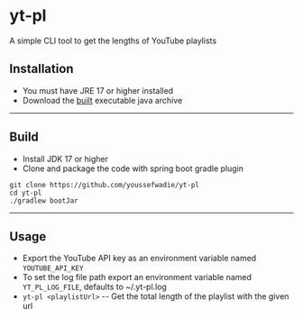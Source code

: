 # yt-pl

A simple CLI tool to get the lengths of YouTube playlists

## Installation

* You must have JRE 17 or higher installed
* Download the [built](https://github.com/youssefwadie/yt-pl/releases) executable java archive

---

## Build
* Install JDK 17 or higher
* Clone and package the code with spring boot gradle plugin
```shell
git clone https://github.com/youssefwadie/yt-pl
cd yt-pl
./gradlew bootJar
```

---

## Usage
* Export the YouTube API key as an environment variable named `YOUTUBE_API_KEY`
* To set the log file path export an environment variable named `YT_PL_LOG_FILE`, defaults to ~/.yt-pl.log
* `yt-pl <playlistUrl>` -- Get the total length of the playlist with the given url

